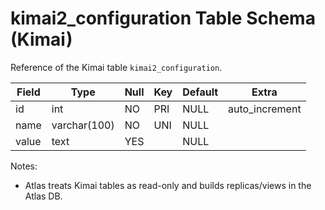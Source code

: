 # kimai2_configuration Table Schema (Kimai)

Reference of the Kimai table `kimai2_configuration`.

| Field | Type | Null | Key | Default | Extra |
|-------|------|------|-----|---------|-------|
| id | int | NO | PRI | NULL | auto_increment |
| name | varchar(100) | NO | UNI | NULL |  |
| value | text | YES |  | NULL |  |

Notes:
- Atlas treats Kimai tables as read-only and builds replicas/views in the Atlas DB.

